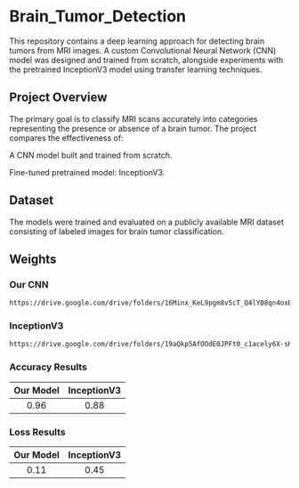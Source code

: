 # Brain_Tumor_Detection

This repository contains a deep learning approach for detecting brain tumors from MRI images. A custom Convolutional Neural Network (CNN) model was designed and trained from scratch, alongside experiments with the pretrained InceptionV3 model using transfer learning techniques.

## Project Overview

The primary goal is to classify MRI scans accurately into categories representing the presence or absence of a brain tumor. The project compares the effectiveness of:

A CNN model built and trained from scratch.

Fine-tuned pretrained model: InceptionV3.

## Dataset

The models were trained and evaluated on a publicly available MRI dataset consisting of labeled images for brain tumor classification.

## Weights

### Our CNN
```bash
https://drive.google.com/drive/folders/16Minx_KeL9pgm8v5cT_Q4lY08qn4oxBo?usp=sharing
```
### InceptionV3
```bash
https://drive.google.com/drive/folders/19aQkp5AfOOdE0JPFt0_c1acely6X-sKS?usp=sharing
```

### Accuracy Results
| Our Model   | InceptionV3
| :---: | :---: |
| 0.96   | 0.88

### Loss Results
| Our Model  | InceptionV3
| :---: | :---: |
| 0.11   | 0.45 

